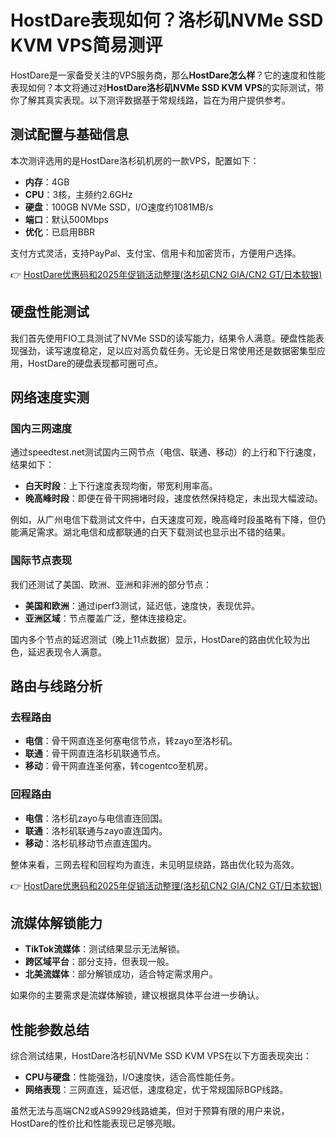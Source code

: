 # HostDare表现如何？洛杉矶NVMe SSD KVM VPS简易测评

HostDare是一家备受关注的VPS服务商，那么**HostDare怎么样**？它的速度和性能表现如何？本文将通过对**HostDare洛杉矶NVMe SSD KVM VPS**的实际测试，带你了解其真实表现。以下测评数据基于常规线路，旨在为用户提供参考。

## 测试配置与基础信息

本次测评选用的是HostDare洛杉矶机房的一款VPS，配置如下：

- **内存**：4GB  
- **CPU**：3核，主频约2.6GHz  
- **硬盘**：100GB NVMe SSD，I/O速度约1081MB/s  
- **端口**：默认500Mbps  
- **优化**：已启用BBR  

支付方式灵活，支持PayPal、支付宝、信用卡和加密货币，方便用户选择。

👉 [HostDare优惠码和2025年促销活动整理(洛杉矶CN2 GIA/CN2 GT/日本软银)](https://bit.ly/hostdare)

## 硬盘性能测试

我们首先使用FIO工具测试了NVMe SSD的读写能力，结果令人满意。硬盘性能表现强劲，读写速度稳定，足以应对高负载任务。无论是日常使用还是数据密集型应用，HostDare的硬盘表现都可圈可点。

## 网络速度实测

### 国内三网速度

通过speedtest.net测试国内三网节点（电信、联通、移动）的上行和下行速度，结果如下：

- **白天时段**：上下行速度表现均衡，带宽利用率高。  
- **晚高峰时段**：即便在骨干网拥堵时段，速度依然保持稳定，未出现大幅波动。  

例如，从广州电信下载测试文件中，白天速度可观，晚高峰时段虽略有下降，但仍能满足需求。湖北电信和成都联通的白天下载测试也显示出不错的结果。

### 国际节点表现

我们还测试了美国、欧洲、亚洲和非洲的部分节点：

- **美国和欧洲**：通过iperf3测试，延迟低，速度快，表现优异。  
- **亚洲区域**：节点覆盖广泛，整体连接稳定。  

国内多个节点的延迟测试（晚上11点数据）显示，HostDare的路由优化较为出色，延迟表现令人满意。

## 路由与线路分析

### 去程路由

- **电信**：骨干网直连圣何塞电信节点，转zayo至洛杉矶。  
- **联通**：骨干网直连洛杉矶联通节点。  
- **移动**：骨干网直连圣何塞，转cogentco至机房。  

### 回程路由

- **电信**：洛杉矶zayo与电信直连回国。  
- **联通**：洛杉矶联通与zayo直连国内。  
- **移动**：洛杉矶移动节点直连国内。  

整体来看，三网去程和回程均为直连，未见明显绕路，路由优化较为高效。

👉 [HostDare优惠码和2025年促销活动整理(洛杉矶CN2 GIA/CN2 GT/日本软银)](https://bit.ly/hostdare)

## 流媒体解锁能力

- **TikTok流媒体**：测试结果显示无法解锁。  
- **跨区域平台**：部分支持，但表现一般。  
- **北美流媒体**：部分解锁成功，适合特定需求用户。  

如果你的主要需求是流媒体解锁，建议根据具体平台进一步确认。

## 性能参数总结

综合测试结果，HostDare洛杉矶NVMe SSD KVM VPS在以下方面表现突出：

- **CPU与硬盘**：性能强劲，I/O速度快，适合高性能任务。  
- **网络表现**：三网直连，延迟低，速度稳定，优于常规国际BGP线路。  

虽然无法与高端CN2或AS9929线路媲美，但对于预算有限的用户来说，HostDare的性价比和性能表现已足够亮眼。
